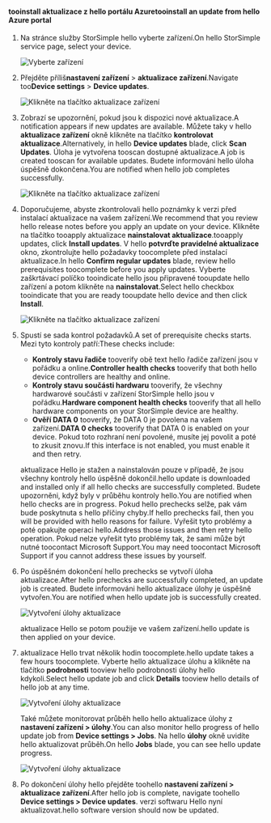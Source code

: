 <!--author=alkohli last changed: 08/04/17-->

#### <a name="tooinstall-an-update-from-hello-azure-portal"></a><span data-ttu-id="5a682-101">tooinstall aktualizace z hello portálu Azure</span><span class="sxs-lookup"><span data-stu-id="5a682-101">tooinstall an update from hello Azure portal</span></span>

1. <span data-ttu-id="5a682-102">Na stránce služby StorSimple hello vyberte zařízení.</span><span class="sxs-lookup"><span data-stu-id="5a682-102">On hello StorSimple service page, select your device.</span></span>

    ![Vyberte zařízení](./media/storsimple-8000-install-update5-via-portal/update1.png)

2. <span data-ttu-id="5a682-104">Přejděte příliš**nastavení zařízení** > **aktualizace zařízení**.</span><span class="sxs-lookup"><span data-stu-id="5a682-104">Navigate too**Device settings** > **Device updates**.</span></span>

    ![Klikněte na tlačítko aktualizace zařízení](./media/storsimple-8000-install-update5-via-portal/update2.png)

2. <span data-ttu-id="5a682-106">Zobrazí se upozornění, pokud jsou k dispozici nové aktualizace.</span><span class="sxs-lookup"><span data-stu-id="5a682-106">A notification appears if new updates are available.</span></span> <span data-ttu-id="5a682-107">Můžete taky v hello **aktualizace zařízení** okně klikněte na tlačítko **kontrolovat aktualizace**.</span><span class="sxs-lookup"><span data-stu-id="5a682-107">Alternatively, in hello **Device updates** blade, click **Scan Updates**.</span></span> <span data-ttu-id="5a682-108">Úloha je vytvořena tooscan dostupné aktualizace.</span><span class="sxs-lookup"><span data-stu-id="5a682-108">A job is created tooscan for available updates.</span></span> <span data-ttu-id="5a682-109">Budete informováni hello úloha úspěšně dokončena.</span><span class="sxs-lookup"><span data-stu-id="5a682-109">You are notified when hello job completes successfully.</span></span>

    ![Klikněte na tlačítko aktualizace zařízení](./media/storsimple-8000-install-update5-via-portal/update3.png)

3. <span data-ttu-id="5a682-111">Doporučujeme, abyste zkontrolovali hello poznámky k verzi před instalací aktualizace na vašem zařízení.</span><span class="sxs-lookup"><span data-stu-id="5a682-111">We recommend that you review hello release notes before you apply an update on your device.</span></span> <span data-ttu-id="5a682-112">Klikněte na tlačítko tooapply aktualizace **nainstalovat aktualizace**.</span><span class="sxs-lookup"><span data-stu-id="5a682-112">tooapply updates, click **Install updates**.</span></span> <span data-ttu-id="5a682-113">V hello **potvrďte pravidelné aktualizace** okno, zkontrolujte hello požadavky toocomplete před instalací aktualizace.</span><span class="sxs-lookup"><span data-stu-id="5a682-113">In hello **Confirm regular updates** blade, review hello prerequisites toocomplete before you apply updates.</span></span> <span data-ttu-id="5a682-114">Vyberte zaškrtávací políčko tooindicate hello jsou připravené tooupdate hello zařízení a potom klikněte na **nainstalovat**.</span><span class="sxs-lookup"><span data-stu-id="5a682-114">Select hello checkbox tooindicate that you are ready tooupdate hello device and then click **Install**.</span></span>

    ![Klikněte na tlačítko aktualizace zařízení](./media/storsimple-8000-install-update5-via-portal/update4.png)

6. <span data-ttu-id="5a682-116">Spustí se sada kontrol požadavků.</span><span class="sxs-lookup"><span data-stu-id="5a682-116">A set of prerequisite checks starts.</span></span> <span data-ttu-id="5a682-117">Mezi tyto kontroly patří:</span><span class="sxs-lookup"><span data-stu-id="5a682-117">These checks include:</span></span>
   
   * <span data-ttu-id="5a682-118">**Kontroly stavu řadiče** tooverify obě text hello řadiče zařízení jsou v pořádku a online.</span><span class="sxs-lookup"><span data-stu-id="5a682-118">**Controller health checks** tooverify that both hello device controllers are healthy and online.</span></span>
   * <span data-ttu-id="5a682-119">**Kontroly stavu součásti hardwaru** tooverify, že všechny hardwarové součásti v zařízení StorSimple hello jsou v pořádku.</span><span class="sxs-lookup"><span data-stu-id="5a682-119">**Hardware component health checks** tooverify that all hello hardware components on your StorSimple device are healthy.</span></span>
   * <span data-ttu-id="5a682-120">**Ověří DATA 0** tooverify, že DATA 0 je povolena na vašem zařízení.</span><span class="sxs-lookup"><span data-stu-id="5a682-120">**DATA 0 checks** tooverify that DATA 0 is enabled on your device.</span></span> <span data-ttu-id="5a682-121">Pokud toto rozhraní není povolené, musíte jej povolit a poté to zkusit znovu.</span><span class="sxs-lookup"><span data-stu-id="5a682-121">If this interface is not enabled, you must enable it and then retry.</span></span>

    <span data-ttu-id="5a682-122">aktualizace Hello je stažen a nainstalován pouze v případě, že jsou všechny kontroly hello úspěšně dokončil.</span><span class="sxs-lookup"><span data-stu-id="5a682-122">hello update is downloaded and installed only if all hello checks are successfully completed.</span></span> <span data-ttu-id="5a682-123">Budete upozorněni, když byly v průběhu kontroly hello.</span><span class="sxs-lookup"><span data-stu-id="5a682-123">You are notified when hello checks are in progress.</span></span> <span data-ttu-id="5a682-124">Pokud hello prechecks selže, pak vám bude poskytnuta s hello příčiny chyby.</span><span class="sxs-lookup"><span data-stu-id="5a682-124">If hello prechecks fail, then you will be provided with hello reasons for failure.</span></span> <span data-ttu-id="5a682-125">Vyřešit tyto problémy a poté opakujte operaci hello.</span><span class="sxs-lookup"><span data-stu-id="5a682-125">Address those issues and then retry hello operation.</span></span> <span data-ttu-id="5a682-126">Pokud nelze vyřešit tyto problémy tak, že sami může být nutné toocontact Microsoft Support.</span><span class="sxs-lookup"><span data-stu-id="5a682-126">You may need toocontact Microsoft Support if you cannot address these issues by yourself.</span></span>

7. <span data-ttu-id="5a682-127">Po úspěšném dokončení hello prechecks se vytvoří úloha aktualizace.</span><span class="sxs-lookup"><span data-stu-id="5a682-127">After hello prechecks are successfully completed, an update job is created.</span></span> <span data-ttu-id="5a682-128">Budete informováni hello aktualizace úlohy je úspěšně vytvořen.</span><span class="sxs-lookup"><span data-stu-id="5a682-128">You are notified when hello update job is successfully created.</span></span>
   
    ![Vytvoření úlohy aktualizace](./media/storsimple-8000-install-update5-via-portal/update6.png)
   
    <span data-ttu-id="5a682-130">aktualizace Hello se potom použije ve vašem zařízení.</span><span class="sxs-lookup"><span data-stu-id="5a682-130">hello update is then applied on your device.</span></span>

9. <span data-ttu-id="5a682-131">aktualizace Hello trvat několik hodin toocomplete.</span><span class="sxs-lookup"><span data-stu-id="5a682-131">hello update takes a few hours toocomplete.</span></span> <span data-ttu-id="5a682-132">Vyberte hello aktualizace úlohu a klikněte na tlačítko **podrobnosti** tooview hello podrobnosti úlohy hello kdykoli.</span><span class="sxs-lookup"><span data-stu-id="5a682-132">Select hello update job and click **Details** tooview hello details of hello job at any time.</span></span>

    ![Vytvoření úlohy aktualizace](./media/storsimple-8000-install-update5-via-portal/update8.png)

     <span data-ttu-id="5a682-134">Také můžete monitorovat průběh hello hello aktualizace úlohy z **nastavení zařízení > úlohy**.</span><span class="sxs-lookup"><span data-stu-id="5a682-134">You can also monitor hello progress of hello update job from **Device settings > Jobs**.</span></span> <span data-ttu-id="5a682-135">Na hello **úlohy** okně uvidíte hello aktualizovat průběh.</span><span class="sxs-lookup"><span data-stu-id="5a682-135">On hello **Jobs** blade, you can see hello update progress.</span></span>

     ![Vytvoření úlohy aktualizace](./media/storsimple-8000-install-update5-via-portal/update7.png)

10. <span data-ttu-id="5a682-137">Po dokončení úlohy hello přejděte toohello **nastavení zařízení > aktualizace zařízení**.</span><span class="sxs-lookup"><span data-stu-id="5a682-137">After hello job is complete, navigate toohello **Device settings > Device updates**.</span></span> <span data-ttu-id="5a682-138">verzi softwaru Hello nyní aktualizovat.</span><span class="sxs-lookup"><span data-stu-id="5a682-138">hello software version should now be updated.</span></span>

